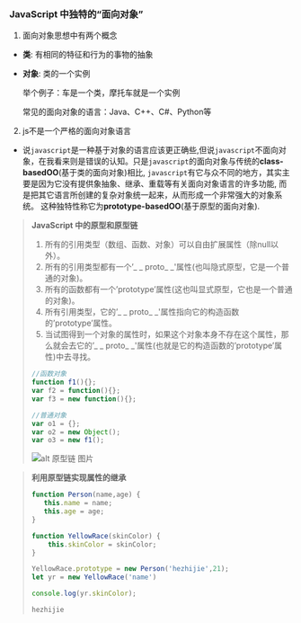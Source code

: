 ### JavaScript 中独特的“面向对象”

1. 面向对象思想中有两个概念
*  **类**: 有相同的特征和行为的事物的抽象
*  **对象**: 类的一个实例

    举个例子：车是一个类，摩托车就是一个实例

    常见的面向对象的语言：Java、C++、C#、Python等

2. js不是一个严格的面向对象语言

* 说`javascript`是一种基于对象的语言应该更正确些,但说`javascript`不面向对象，在我看来则是错误的认知。只是`javascript`的面向对象与传统的**class-basedOO**(基于类的面向对象)相比, `javascript`有它与众不同的地方，其实主要是因为它没有提供象抽象、继承、重载等有关面向对象语言的许多功能, 而是把其它语言所创建的复杂对象统一起来，从而形成一个非常强大的对象系统。 这种独特性称它为**prototype-basedOO**(基于原型的面向对象).

> **JavaScript 中的原型和原型链**
> 1. 所有的引用类型（数组、函数、对象）可以自由扩展属性（除null以外）。
> 2. 所有的引用类型都有一个’_ _ proto_ _'属性(也叫隐式原型，它是一个普通的对象)。
> 3. 所有的函数都有一个’prototype’属性(这也叫显式原型，它也是一个普通的对象)。
> 4. 所有引用类型，它的’_ _ proto_ _'属性指向它的构造函数的’prototype’属性。
> 5. 当试图得到一个对象的属性时，如果这个对象本身不存在这个属性，那么就会去它的’_ _ proto_ _'属性(也就是它的构造函数的’prototype’属性)中去寻找。
> 
> ```javascript
> //函数对象
> function f1(){};
> var f2 = function(){};
> var f3 = new function(){};
>
> //普通对象
> var o1 = {};
> var o2 = new Object();
> var o3 = new f1();
> ```
> ![alt 原型链 图片](https://upload-images.jianshu.io/upload_images/1490251-3089c135df71c956.png?imageMogr2/auto-orient/strip|imageView2/2/w/604/format/webp)


> **利用原型链实现属性的继承**
> ```javascript
> function Person(name,age) {
>    this.name = name;
>    this.age = age;
> }
> 
> function YellowRace(skinColor) {
>     this.skinColor = skinColor;
> }
> 
> YellowRace.prototype = new Person('hezhijie',21);
> let yr = new YellowRace('name')
> 
> console.log(yr.skinColor);
>
> hezhijie
> ```